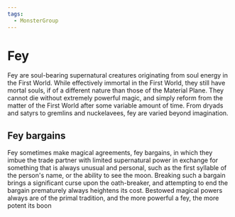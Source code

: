 ```yaml
---
tags:
  - MonsterGroup
---
```

# Fey
Fey are soul-bearing supernatural creatures originating from soul energy in the First World. While effectively immortal in the First World, they still have mortal souls, if of a different nature than those of the Material Plane. They cannot die without extremely powerful magic, and simply reform from the matter of the First World after some variable amount of time. From dryads and satyrs to gremlins and nuckelavees, fey are varied beyond imagination.

## Fey bargains
Fey sometimes make magical agreements, fey bargains, in which they imbue the trade partner with limited supernatural power in exchange for something that is always unusual and personal, such as the first syllable of the person's name, or the ability to see the moon. Breaking such a bargain brings a significant curse upon the oath-breaker, and attempting to end the bargain prematurely always heightens its cost. Bestowed magical powers always are of the primal tradition, and the more powerful a fey, the more potent its boon